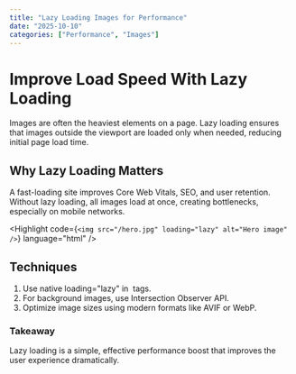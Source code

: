 ```yaml
---
title: "Lazy Loading Images for Performance"
date: "2025-10-10"
categories: ["Performance", "Images"]
---
```


# Improve Load Speed With Lazy Loading

Images are often the heaviest elements on a page. Lazy loading ensures that images outside the viewport are loaded only when needed, reducing initial page load time.

## Why Lazy Loading Matters

A fast-loading site improves Core Web Vitals, SEO, and user retention. Without lazy loading, all images load at once, creating bottlenecks, especially on mobile networks.

<Highlight code={`<img src="/hero.jpg" loading="lazy" alt="Hero image" />`} language="html" />

## Techniques

1. Use native loading="lazy" in <img> tags.  
2. For background images, use Intersection Observer API.  
3. Optimize image sizes using modern formats like AVIF or WebP.

### Takeaway

Lazy loading is a simple, effective performance boost that improves the user experience dramatically.
